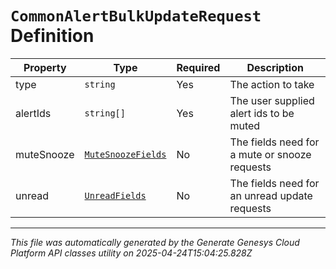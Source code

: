 # `CommonAlertBulkUpdateRequest` Definition

| Property | Type | Required | Description |
|----------|------|----------|-------------|
| type | `string` | Yes | The action to take |
| alertIds | `string[]` | Yes | The user supplied alert ids to be muted |
| muteSnooze | [`MuteSnoozeFields`](mutesnoozefields-definition.md) | No | The fields need for a mute or snooze requests |
| unread | [`UnreadFields`](unreadfields-definition.md) | No | The fields need for an unread update requests |

---

*This file was automatically generated by the Generate Genesys Cloud Platform API classes utility on 2025-04-24T15:04:25.828Z*